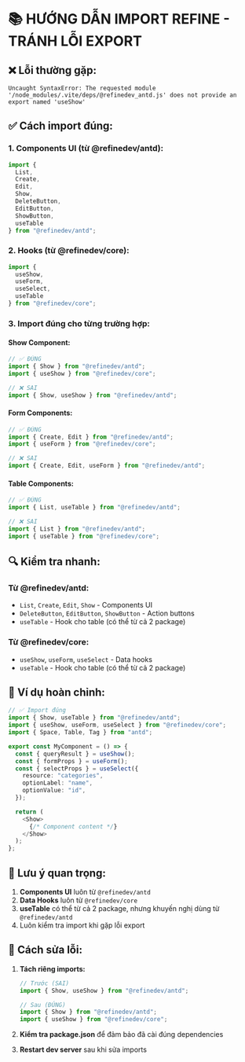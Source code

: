 # 📚 **HƯỚNG DẪN IMPORT REFINE - TRÁNH LỖI EXPORT**

## **❌ Lỗi thường gặp:**
```
Uncaught SyntaxError: The requested module '/node_modules/.vite/deps/@refinedev_antd.js' does not provide an export named 'useShow'
```

## **✅ Cách import đúng:**

### **1. Components UI (từ @refinedev/antd):**
```typescript
import { 
  List, 
  Create, 
  Edit, 
  Show,
  DeleteButton,
  EditButton,
  ShowButton,
  useTable 
} from "@refinedev/antd";
```

### **2. Hooks (từ @refinedev/core):**
```typescript
import { 
  useShow,
  useForm,
  useSelect,
  useTable 
} from "@refinedev/core";
```

### **3. Import đúng cho từng trường hợp:**

#### **Show Component:**
```typescript
// ✅ ĐÚNG
import { Show } from "@refinedev/antd";
import { useShow } from "@refinedev/core";

// ❌ SAI
import { Show, useShow } from "@refinedev/antd";
```

#### **Form Components:**
```typescript
// ✅ ĐÚNG
import { Create, Edit } from "@refinedev/antd";
import { useForm } from "@refinedev/core";

// ❌ SAI
import { Create, Edit, useForm } from "@refinedev/antd";
```

#### **Table Components:**
```typescript
// ✅ ĐÚNG
import { List, useTable } from "@refinedev/antd";

// ❌ SAI
import { List } from "@refinedev/antd";
import { useTable } from "@refinedev/core";
```

## **🔍 Kiểm tra nhanh:**

### **Từ @refinedev/antd:**
- `List`, `Create`, `Edit`, `Show` - Components UI
- `DeleteButton`, `EditButton`, `ShowButton` - Action buttons
- `useTable` - Hook cho table (có thể từ cả 2 package)

### **Từ @refinedev/core:**
- `useShow`, `useForm`, `useSelect` - Data hooks
- `useTable` - Hook cho table (có thể từ cả 2 package)

## **📝 Ví dụ hoàn chỉnh:**

```typescript
// ✅ Import đúng
import { Show, useTable } from "@refinedev/antd";
import { useShow, useForm, useSelect } from "@refinedev/core";
import { Space, Table, Tag } from "antd";

export const MyComponent = () => {
  const { queryResult } = useShow();
  const { formProps } = useForm();
  const { selectProps } = useSelect({
    resource: "categories",
    optionLabel: "name",
    optionValue: "id",
  });

  return (
    <Show>
      {/* Component content */}
    </Show>
  );
};
```

## **🚨 Lưu ý quan trọng:**

1. **Components UI** luôn từ `@refinedev/antd`
2. **Data Hooks** luôn từ `@refinedev/core`
3. **useTable** có thể từ cả 2 package, nhưng khuyến nghị dùng từ `@refinedev/antd`
4. Luôn kiểm tra import khi gặp lỗi export

## **🔧 Cách sửa lỗi:**

1. **Tách riêng imports:**
   ```typescript
   // Trước (SAI)
   import { Show, useShow } from "@refinedev/antd";
   
   // Sau (ĐÚNG)
   import { Show } from "@refinedev/antd";
   import { useShow } from "@refinedev/core";
   ```

2. **Kiểm tra package.json** để đảm bảo đã cài đúng dependencies
3. **Restart dev server** sau khi sửa imports

